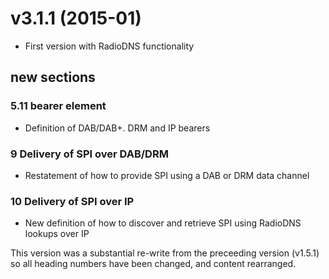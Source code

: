 # v3.1.1 (2015-01)
- First version with RadioDNS functionality

## new sections
### 5.11 bearer element
- Definition of DAB/DAB+. DRM and IP bearers

### 9 Delivery of SPI over DAB/DRM
- Restatement of how to provide SPI using a DAB or DRM data channel
 
### 10 Delivery of SPI over IP
- New definition of how to discover and retrieve SPI using RadioDNS lookups over IP


This version was a substantial re-write from the preceeding version (v1.5.1) so all heading numbers have been changed, and content rearranged.
